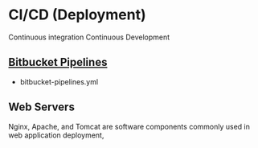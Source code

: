 # CI/CD (Deployment)
Continuous integration Continuous Development

## [Bitbucket Pipelines](https://support.atlassian.com/bitbucket-cloud/docs/get-started-with-bitbucket-pipelines/) 
- bitbucket-pipelines.yml

## Web Servers
Nginx, Apache, and Tomcat are software components commonly used in web application deployment,


